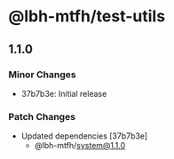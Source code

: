 # @lbh-mtfh/test-utils

## 1.1.0

### Minor Changes

- 37b7b3e: Initial release

### Patch Changes

- Updated dependencies [37b7b3e]
  - @lbh-mtfh/system@1.1.0
